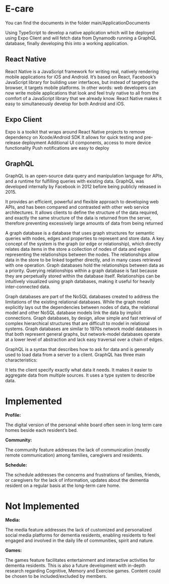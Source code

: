 # E-care

<p> You can find the documents in the folder main/ApplicationDocuments </p>

<p> Using TypeScript to develop a native application which will be deployed using Expo Client and will fetch data from Dynamodb running a GraphQL database, finally developing this into a working application.

 </p>


<h2> React Native </h2> 
React Native is a JavaScript framework for writing real, natively rendering mobile applications for iOS and Android. It’s based on React, Facebook’s JavaScript library for building user interfaces, but instead of targeting the browser, it targets mobile platforms. In other words: web developers can now write mobile applications that look and feel truly native to all from the comfort of a JavaScript library that we already know. React Native makes it easy to simultaneously develop for both Android and iOS.

<h2> Expo Client </h2>
Expo is a toolkit that wraps around React Native projects to remove dependency on Xcode/Android SDK
It allows for quick testing and pre-release deployment
Additional UI components, access to more device functionality
Push notifications are easy to deploy



<h2> GraphQL </h2>
GraphQL is an open-source data query and manipulation language for APIs, and a runtime for fulfilling queries with existing data. GraphQL was developed internally by Facebook in 2012 before being publicly released in 2015.

It provides an efficient, powerful and flexible approach to developing web APIs, and has been compared and contrasted with other web service architectures. It allows clients to define the structure of the data required, and exactly the same structure of the data is returned from the server, therefore preventing excessively large amounts of data from being returned

A graph database is a database that uses graph structures for semantic queries with nodes, edges and properties to represent and store data. A key concept of the system is the graph (or edge or relationship), which directly relates data items in the store a collection of nodes of data and edges representing the relationships between the nodes. The relationships allow data in the store to be linked together directly, and in many cases retrieved with one operation. Graph databases hold the relationships between data as a priority. Querying relationships within a graph database is fast because they are perpetually stored within the database itself. Relationships can be intuitively visualized using graph databases, making it useful for heavily inter-connected data.

Graph databases are part of the NoSQL databases created to address the limitations of the existing relational databases. While the graph model explicitly lays out the dependencies between nodes of data, the relational model and other NoSQL database models link the data by implicit connections. Graph databases, by design, allow simple and fast retrieval of complex hierarchical structures that are difficult to model in relational systems. Graph databases are similar to 1970s network model databases in that both represent general graphs, but network-model databases operate at a lower level of abstraction and lack easy traversal over a chain of edges.

GraphQL is a syntax that describes how to ask for data and is generally used to load data from a server to a client. GraphQL has three main characteristics:

It lets the client specify exactly what data it needs.
It makes it easier to aggregate data from multiple sources.
It uses a type system to describe data.





<h1> Implemented </h1>


<strong> Profile: </strong>

The digital version of the personal white board often seen in long term care homes beside each resident’s bed.
<br/> 

<strong> Community:  </strong> 

The community feature addresses the lack of communication (mostly remote communication) among families, caregivers and residents.

  
<strong> Schedule: </strong>

The schedule addresses the concerns and frustrations of families, friends, or caregivers for the lack of information, updates about the dementia resident on a regular basis at the long-term care home.


  
  <h1> Not Implemented </h1>

<strong>Media: </strong> 

The media feature addresses the lack of customized and personalized social media platforms for dementia residents, enabling residents to feel engaged and involved in the daily life of communities, spirit and nature.



<strong> Games:</strong>

The games feature facilitates entertainment and interactive activities for dementia residents. This is also a future development with in-depth research regarding Cognitive, Memory and Exercise games. Content could be chosen to be included/excluded by members.

